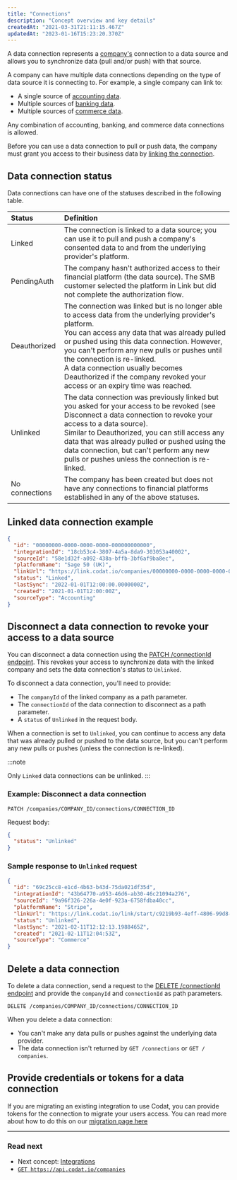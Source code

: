 ```yaml
---
title: "Connections"
description: "Concept overview and key details"
createdAt: "2021-03-31T21:11:15.467Z"
updatedAt: "2023-01-16T15:23:20.370Z"
---
```


A data connection represents a [company's](/core-concepts/companies) connection to a data source and allows you to synchronize data (pull and/or push) with that source.

A company can have multiple data connections depending on the type of data source it is connecting to. For example, a single company can link to:

- A single source of [accounting data](/accounting-api/overview).
- Multiple sources of [banking data](/banking-api/overview).
- Multiple sources of [commerce data](/commerce-api/overview).

Any combination of accounting, banking, and commerce data connections is allowed.

Before you can use a data connection to pull or push data, the company must grant you access to their business data by [linking the connection](/auth-flow/overview).

## Data connection status

Data connections can have one of the statuses described in the following table.

| Status         | Definition                                                                                                                                                                                                                                                                                                                                                                                                   |
| :------------- | :----------------------------------------------------------------------------------------------------------------------------------------------------------------------------------------------------------------------------------------------------------------------------------------------------------------------------------------------------------------------------------------------------------- |
| Linked         | The connection is linked to a data source; you can use it to pull and push a company's consented data to and from the underlying provider's platform.                                                                                                                                                                                                                                                        |
| PendingAuth    | The company hasn't authorized access to their financial platform (the data source). The SMB customer selected the platform in Link but did not complete the authorization flow.                                                                                                                                                                                                                              |
| Deauthorized   | The connection was linked but is no longer able to access data from the underlying provider's platform.<br/>You can access any data that was already pulled or pushed using this data connection. However, you can't perform any new pulls or pushes until the connection is re-linked.<br/>A data connection usually becomes Deauthorized if the company revoked your access or an expiry time was reached. |
| Unlinked       | The data connection was previously linked but you asked for your access to be revoked (see Disconnect a data connection to revoke your access to a data source).<br/>Similar to Deauthorized, you can still access any data that was already pulled or pushed using the data connection, but can't perform any new pulls or pushes unless the connection is re-linked.                                       |
| No connections | The company has been created but does not have any connections to financial platforms established in any of the above statuses.                                                                                                                                                                                                                                                                              |

## Linked data connection example

```json Data connections - example
{
  "id": "00000000-0000-0000-0000-000000000000",
  "integrationId": "18cb53c4-3807-4a5a-8da9-303053a40002",
  "sourceId": "58e1d32f-a092-438a-bffb-3bf6af9ba8ec",
  "platformName": "Sage 50 (UK)",
  "linkUrl": "https://link.codat.io/companies/00000000-0000-0000-0000-000000000000/connections/00000000-0000-0000-0000-000000000000/start",
  "status": "Linked",
  "lastSync": "2022-01-01T12:00:00.0000000Z",
  "created": "2021-01-01T12:00:00Z",
  "sourceType": "Accounting"
}
```

## Disconnect a data connection to revoke your access to a data source

You can disconnect a data connection using the <a className="external" href="https://api.codat.io/swagger/index.html#/Connection/patch_companies__companyId__connections__connectionId_" target="_blank">PATCH /connectionId endpoint</a>. This revokes your access to synchronize data with the linked company and sets the data connection's status to `Unlinked`.

To disconnect a data connection, you'll need to provide:

- The `companyId` of the linked company as a path parameter.
- The `connectionId` of the data connection to disconnect as a path parameter.
- A `status` of `Unlinked` in the request body.

When a connection is set to `Unlinked`, you can continue to access any data that was already pulled or pushed to the data source, but you can't perform any new pulls or pushes (unless the connection is re-linked).

:::note

Only `Linked` data connections can be unlinked.
:::

### Example: Disconnect a data connection

```http
PATCH /companies/COMPANY_ID/connections/CONNECTION_ID
```

Request body:

```json
{
  "status": "Unlinked"
}
```

### Sample response to `Unlinked` request

```json Sample response to "Unlinked" request
{
  "id": "69c25cc8-e1cd-4b63-b43d-75da021df35d",
  "integrationId": "43b64770-a953-46d6-ab30-46c21094a276",
  "sourceId": "9a96f326-226a-4e0f-923a-6758fdba40cc",
  "platformName": "Stripe",
  "linkUrl": "https://link.codat.io/link/start/c9219b93-4eff-4806-99d8-ed3337b6ded2/69c25cc8-e1cd-4b63-b43d-75da021df35d",
  "status": "Unlinked",
  "lastSync": "2021-02-11T12:12:13.1988465Z",
  "created": "2021-02-11T12:04:53Z",
  "sourceType": "Commerce"
}
```

## Delete a data connection

To delete a data connection, send a request to the <a className="external" href="https://api.codat.io/swagger/index.html#/Connection/delete_companies__companyId__connections__connectionId_" target="_blank">DELETE /connectionId endpoint</a> and provide the `companyId` and `connectionId` as path parameters.

```http
DELETE /companies/COMPANY_ID/connections/CONNECTION_ID
```

When you delete a data connection:

- You can't make any data pulls or pushes against the underlying data provider.
- The data connection isn't returned by `GET /connections` or `GET / companies`.

## Provide credentials or tokens for a data connection

If you are migrating an existing integration to use Codat, you can provide tokens for the connection to migrate your users access. You can read more about how to do this on our [migration page here](/introduction/migration)

---

### Read next

- Next concept: [Integrations](/core-concepts/integrations)
- [`GET https://api.codat.io/companies`](/codat-api#/operations/list-companies)
